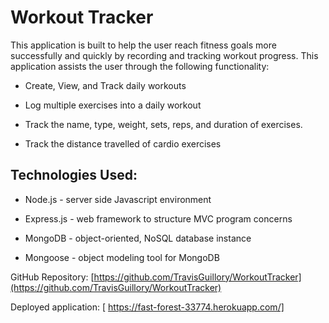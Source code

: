 # Workout Tracker

This application is built to help the user reach fitness goals more successfully and quickly by recording and tracking workout progress. This application assists the user through the following functionality:

* Create, View, and Track daily workouts

* Log multiple exercises into a daily workout

* Track the name, type, weight, sets, reps, and duration of exercises. 

* Track the distance travelled of cardio exercises

## Technologies Used:

* Node.js  - server side Javascript environment

* Express.js - web framework to  structure  MVC  program concerns

* MongoDB -  object-oriented, NoSQL database instance

* Mongoose - object modeling tool for MongoDB

GitHub Repository:  [https://github.com/TravisGuillory/WorkoutTracker](https://github.com/TravisGuillory/WorkoutTracker)

Deployed application: [ https://fast-forest-33774.herokuapp.com/]
